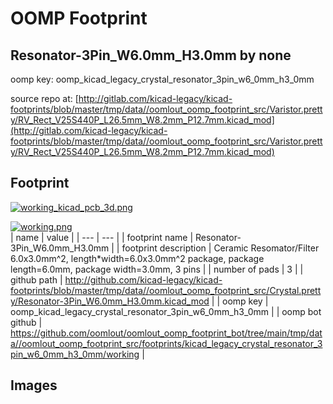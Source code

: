 # OOMP Footprint  
## Resonator-3Pin_W6.0mm_H3.0mm  by none  
  
oomp key: oomp_kicad_legacy_crystal_resonator_3pin_w6_0mm_h3_0mm  
  
source repo at: [http://gitlab.com/kicad-legacy/kicad-footprints/blob/master/tmp/data//oomlout_oomp_footprint_src/Varistor.pretty/RV_Rect_V25S440P_L26.5mm_W8.2mm_P12.7mm.kicad_mod](http://gitlab.com/kicad-legacy/kicad-footprints/blob/master/tmp/data//oomlout_oomp_footprint_src/Varistor.pretty/RV_Rect_V25S440P_L26.5mm_W8.2mm_P12.7mm.kicad_mod)  
## Footprint  
  
[![working_kicad_pcb_3d.png](working_kicad_pcb_3d_600.png)](working_kicad_pcb_3d.png)  
  
[![working.png](working_600.png)](working.png)  
| name | value | 
| --- | --- | 
| footprint name | Resonator-3Pin_W6.0mm_H3.0mm | 
| footprint description | Ceramic Resomator/Filter 6.0x3.0mm^2, length*width=6.0x3.0mm^2 package, package length=6.0mm, package width=3.0mm, 3 pins | 
| number of pads | 3 | 
| github path | http://github.com/kicad-legacy/kicad-footprints/blob/master/tmp/data//oomlout_oomp_footprint_src/Crystal.pretty/Resonator-3Pin_W6.0mm_H3.0mm.kicad_mod | 
| oomp key | oomp_kicad_legacy_crystal_resonator_3pin_w6_0mm_h3_0mm | 
| oomp bot github | https://github.com/oomlout/oomlout_oomp_footprint_bot/tree/main/tmp/data//oomlout_oomp_footprint_src/footprints/kicad_legacy_crystal_resonator_3pin_w6_0mm_h3_0mm/working | 
## Images  
